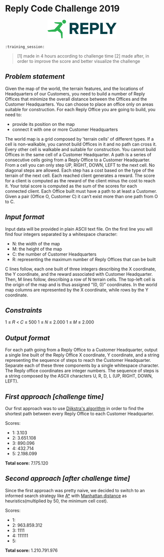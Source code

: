 # Reply Code Challenge 2019

<p align="center">
	<img src="img/reply-corporate-logo.png">
</p>

`:training_session:` 
>[1] made in 4 hours according to challenge time 
>[2] made after, in order to improve the score and better visualize the challenge

## *Problem statement*
Given the map of the world, the terrain features, and the locations of Headquarters of our Customers, you need to build a number of Reply Offices that minimize the overall distance between the Offices and the Customer Headquarters. You can choose to place an office only on areas suitable for construction.
For each Reply Office you are going to build, you need to:
- provide its position on the map
- connect it with one or more Customer Headquarters

The world map is a grid composed by 'terrain cells' of different types. If a cell is non-walkable, you cannot build Offices in it and no path can cross it. Every other cell is walkable and suitable for construction. You cannot build Offices in the same cell of a Customer Headquarter. A path is a series of consecutive cells going from a Reply Office to a Customer Headquarter. From a cell you can only step UP, RIGHT, DOWN, LEFT to the next cell. No diagonal steps are allowed. Each step has a cost based on the type of the terrain of the next cell.
Each reached client generates a reward. The score for a client is computed as the reward of the client minus the cost to reach it. Your total score is computed as the sum of the scores for each connected client. Each Office built must have a path to at least a Customer. Given a pair (Office O, Customer C) it can’t exist more than one path from O to C.

## *Input format*
Input data will be provided in plain ASCII text file.
On the first line you will find four integers separated by a whitespace character:
- N: the width of the map
- M: the height of the map
- C: the number of Customer Headquarters
- R: representing the maximum number of Reply Offices that can be built

C lines follow, each one built of three integers describing the X coordinate, the Y coordinate, and the reward associated with Customer Headquarter.
Then, M lines follow, describing a row of N terrain cells. The top-left cell is the origin of the map and is thus assigned “(0, 0)” coordinates. In the world map columns are represented by the X coordinate, while rows by the Y coordinate.
## *Constraints*
1 ≤ 𝑅 < 𝐶 ≤ 500
1 ≤ 𝑁 ≤ 2.000
1 ≤ 𝑀 ≤ 2.000

## *Output format*
For each path going from a Reply Office to a Customer Headquarter, output a single line built of the Reply Office X coordinate, Y coordinate, and a string representing the sequence of steps to reach the Customer Headquarter. Separate each of these three components by a single whitespace character. The Reply office coordinates are integer numbers. The sequence of steps is a string composed by the ASCII characters U, R, D, L (UP, RIGHT, DOWN, LEFT).


## *First approach [challenge time]*
Our first approach was to use [Dijkstra's algorithm](https://en.wikipedia.org/wiki/Dijkstra%27s_algorithm) in order to find the shortest path between every Reply Office to each Customer Headquarter. 

Scores:
 - 1: 3.103
 - 2: 3.651.108
 - 3: 890.096
 - 4: 432.714
 - 5: 2.198.099

**Total score:** 7.175.120

## *Second approach [after challenge time]*
Since the first approach was pretty naive, we decided to switch to an informed search strategy like [A*](https://en.wikipedia.org/wiki/A*_search_algorithm) with [Manhattan distance](https://en.wikipedia.org/wiki/Taxicab_geometry) as heuristics(multiplied by 50, the minimum cell cost).

Scores:
 - 1: 
 - 2: 963.859.312
 - 3: 1111
 - 4: 111111
 - 5: 

**Total score:** 1.210.791.976
